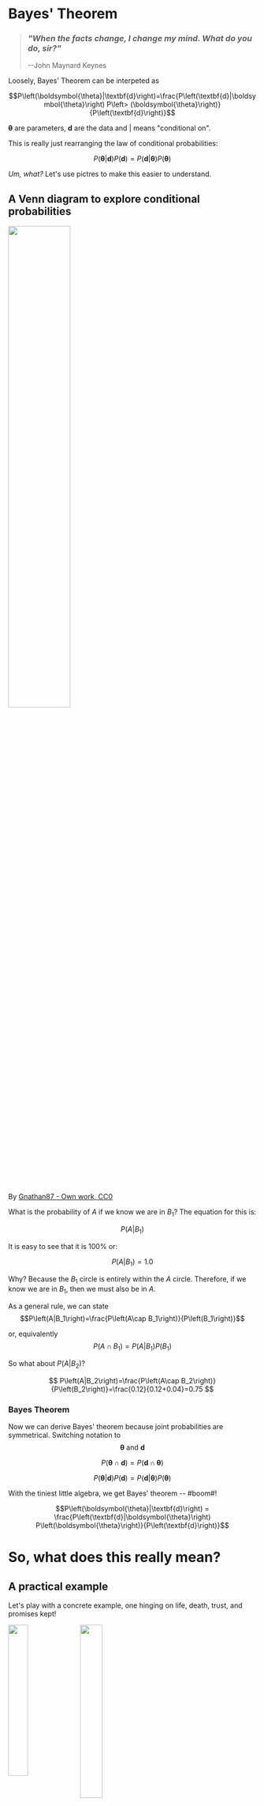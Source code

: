 # Bayes' Theorem
> ### _"When the facts change, I change my mind. What do you do, sir?"_
> --John Maynard Keynes

Loosely, Bayes' Theorem can be interpeted as 

$$P\left(\boldsymbol{\theta}|\textbf{d}\right)=\frac{P\left(\textbf{d}|\boldsymbol{\theta}\right) P\left> (\boldsymbol{\theta}\right)}{P\left(\textbf{d}\right)}$$
 
$\boldsymbol{\theta}$ are parameters, $\mathbf{d}$ are the data and  $|$ means "conditional on".

This is really just rearranging the law of conditional probabilities:

$$P\left(\boldsymbol{\theta}|\textbf{d}\right)P\left(\textbf{d}\right)=P\left(\textbf{d}|\boldsymbol{\theta}\right) P\left(\boldsymbol{\theta}\right)$$

_Um, what?_ Let's use pictres to make this easier to understand.

## A Venn diagram to explore conditional probabilities
<img src="intro_to_bayes_files/conditional_probability.png" style="float: left; width: 50%; margin-right: 1%; margin-bottom: 0.5em;">
<p style="clear: both;">

By [Gnathan87 - Own work, CC0](https://commons.wikimedia.org/w/index.php?curid=15991401)


What is the probability of $A$ if we know we are in $B_1$? The equation for this is:

$$P\left(A|B_1\right)$$

It is easy to see that it is 100% or:

$$P\left(A|B_1\right)=1.0$$

Why? Because the $B_1$ circle is entirely within the $A$ circle. Therefore, if we know we are in $B_1$, then we must also be in $A$.

As a general rule, we can state 
$$P\left(A|B_1\right)=\frac{P\left(A\cap B_1\right)}{P\left(B_1\right)}$$

or, equivalently 
$$P\left(A\cap B_1\right)=P\left(A|B_1\right)P\left(B_1\right)$$

So what about $P\left(A|B_2\right)$?

$$
P\left(A|B_2\right)=\frac{P\left(A\cap B_2\right)}{P\left(B_2\right)}=\frac{0.12}{0.12+0.04}=0.75
$$


### Bayes Theorem

Now we can derive Bayes' theorem because joint probabilities are symmetrical. Switching notation to 
$$\boldsymbol{\theta} \text{ and }
\mathbf{d}$$

$$P\left(\boldsymbol{\theta}\cap \mathbf{d}\right)=P\left(\mathbf{d}\cap \boldsymbol{\theta}\right)$$

$$P\left(\boldsymbol{\theta}|\textbf{d}\right) P\left(\textbf{d}\right) = P\left(\textbf{d}|\boldsymbol{\theta}\right) P\left(\boldsymbol{\theta}\right)$$

With the tiniest little algebra, we get Bayes' theorem -- #boom#!

$$P\left(\boldsymbol{\theta}|\textbf{d}\right) = \frac{P\left(\textbf{d}|\boldsymbol{\theta}\right) P\left(\boldsymbol{\theta}\right)}{P\left(\textbf{d}\right)}$$



# So, what does this really mean?  

## A practical example

Let's play with a concrete example, one hinging on life, death, trust, and promises kept!

<img src="intro_to_bayes_files/plant.JPG" style="float: left; width: 28%; margin-right: 1%; margin-bottom: 0em;">
<img src="intro_to_bayes_files/dead_plant.JPG" style="float: left; width: 30%; margin-right: 1%; margin-bottom: 0em;">
<p style="clear: both;">


You have a plant at home, and you're going to go away for a week. If it gets watered, its probability of dying is 15%. If it doesn't get watered, it is 80% likely to die. You ask your partner to water it for you and you are 90% certain they will do it.

We can express this all in terms of probabilities and conditional probabilities.

### First a couple definitions:

$\theta_w$: partner waters the plant

$\theta_{nw}$: partner forgets to water the plant

$d_a$: plant is alive when we return 

$d_d$: plant is dead when we return

$\mathbf{d} = [d_a,d_d]$: a vector of all possible outcomes
 
$\boldsymbol{\theta} = [\theta_w,\theta_{nw}]$: a vector of all possible outcomes

Cool, so let's express what we know in probability equations:

$$P\left(d_d | \theta_w\right)=0.15$$
$$P\left(d_d | \theta_{nw}\right)=0.8$$
$$P\left(\theta_w\right)=0.9$$
$$P\left(\theta_{nw}\right)=0.1$$



And we can assign these as python variables to get our maths groove on:


```python

PDd_thw = 0.15
PDd_thnw = 0.8
Prior_thw = 0.9
Prior_thnw = 0.1

```

Now we can ask questions like, "what is the probability the plant is dead?"

To calculate, we add up all the conditional probablities like this:

$$P\left(d_d\right) = P\left(d_d\cap\theta_w\right) + P\left(d_d\cap\theta_{nw}\right)$$

$$P\left(d_d\right) = P\left(d_d|\theta_w\right)P\left(\theta_w\right) + P\left(d_d|\theta_{nw}\right)P\left(\theta_{nw}\right)$$


```python

PDd = PDd_thw*Prior_thw + PDd_thnw*Prior_thnw
print ('Probability Plant is dead = {0:.3f}'.format(PDd))

```

    Probability Plant is dead = 0.215
    

Since we only have two discrete outcomes, the probability of the plant being alive is simply 

$$P\left(d_a\right)=1-P\left(d_d\right)$$



```python
PDa = 1-PDd
print ('Probability Plant is alive = {0:.3f}'.format(PDa))
```

    Probability Plant is alive = 0.785
    

Great! So we can incorporate all the possible arrangements of events to determine likely outcomes. But....what we are _really_ interested in is what we learn with partial information. This is where household harmony can be made or broken!

## Learning from information

We come home and see that the plant is dead (crumbs!). Who to blame? What is the probability that our partner forgot to water it? 

Mathematically, this is;
$$P\left(\theta_{nw} | d_d\right)$$

We can use Bayes' theorem to evaluate this new information (e.g. we have observed that the plant is dead)

$$P\left(\theta_{nw} | d_d\right) = \frac{P\left(d_d | \theta_{nw}\right) P\left(\theta_{nw}\right)}{P\left(d_d\right)}$$


```python
PthnwDd = PDd_thnw * Prior_thnw/ PDd
print ("Probability that partner failed to water the plant")
print("having seen it's dead is {0:.3f}".format(PthnwDd))
```

    Probability that partner failed to water the plant
    having seen it's dead is 0.372
    

Alternatively, we can see the converse: How likely did our partner water the plant given that it's alive?

$$P\left(\theta_w | d_a\right) = \frac{P\left(d_a | \theta_w\right) P\left(\theta_w\right)}{P\left(d_a\right)}$$


```python
PthwDa = (1-PDd_thw) * Prior_thw/ PDa
print ("Probability that partner did water the plant")
print ("having seen it's alive is {0:.3f}".format(PthwDa))
```

    Probability that partner did water the plant
    having seen it's alive is 0.975
    

How likely did our partner forget, given that we see it's alive?

$$P\left(\theta_{nw} | d_a\right) = \frac{P\left(d_a | \theta_{nw}\right) P\left(\theta_{nw}\right)}{P\left(d_a\right)}$$


```python
PthnwDa = (1-PDd_thnw) * Prior_thnw/ PDa
print ("Probability that partner forgot to water the plant")
print("having seen it's alive is {0:.3f}".format(PthnwDa))
```

    Probability that partner forgot to water the plant
    having seen it's alive is 0.025
    

### Continuous variables

Right then, but we are in the world of continuous variables, not simple discrete probabilities

This means that we end up with probability density functions rather than discrete probabilities and the denominator on the RHS gets tricky to evaluate (the total probability). Luckily, we are mostly conncerned with finding the parameters that maximize the probability and less concerned with the probability itself.

<img src="intro_to_bayes_files/Fig10.3_Bayes_figure.png" style="float: left; width: 75%; margin-right: 1%; margin-bottom: 0.5em;">


This is a learning framework, where what we know at the end is a function of what we started with and what we _learned_ through a new experiment (model) or new information

$$\underbrace{P(\boldsymbol{\theta}|\textbf{d})}_{\substack{\text{posterior} \\ \text{pdf}}} \propto \underbrace{\mathcal{L}( \boldsymbol{\theta}| \textbf{d})}_{\substack{\text{likelihood} \\ \text{function}}} \underbrace{P(\boldsymbol{\theta})}_{\substack{\text{prior } \\ \text{pdf}}} $$


$$\underbrace{P(\boldsymbol{\theta}|\textbf{d})}_{\substack{\text{what we} \\ \text{know now}}} \propto \underbrace{\mathcal{L}(\boldsymbol{\theta} | \textbf{d})}_{\substack{\text{what we} \\ \text{learned}}} \underbrace{P(\boldsymbol{\theta})}_{\substack{\text{what we} \\ \text{knew}}} $$


## Let's look at an interactive example of how distributions behave


```python
import bayes_helper as bh
from ipywidgets import interact
```


```python
bh.plot_posterior(prior_mean=10, prior_std=11, likeli_mean = 25, likeli_std=5);
```

    findfont: Font family ['sans-serif'] not found. Falling back to DejaVu Sans.
    findfont: Generic family 'sans-serif' not found because none of the following families were found: Univers 57 Condensed
    


    
![png](intro_to_bayes_files/intro_to_bayes_37_1.png)
    



```python
interact(bh.plot_posterior,
         prior_mean=(1, 20., .5), likeli_mean=(1, 20, 1), 
         prior_std=(.1, 8, .1), likeli_std=(.1, 8, 2));
```

    d:\Workspace\hugm0001\anaconda\envs\gmdsitut\lib\site-packages\ipykernel\pylab\backend_inline.py:10: DeprecationWarning: `ipykernel.pylab.backend_inline` is deprecated, directly use `matplotlib_inline.backend_inline`
    


    interactive(children=(FloatSlider(value=10.5, description='prior_mean', max=20.0, min=1.0, step=0.5), FloatSli…


# The mandatory "coin-flipping example" 
> _Borrowed from **Bayesian Methods for Hackers**. The full Github repository is available [here](https://github.com/CamDavidsonPilon/Probabilistic-Programming-and-Bayesian-Methods-for-Hackers)_

We can start with an "ignorance" prior - equal probabilities of all outcomes (both, in the case---heads and tails). By flipping a coin we can observer outcomes, constantly updating and learning from each experiment.


```python
max_trials = 1000
# The code below can be passed over, as it is currently not important, plus it
# uses advanced topics we have not covered yet. 
import numpy as np
from matplotlib import pyplot as plt

fig = plt.figure(figsize=(12,9))

import scipy.stats as stats
dist = stats.beta
n_trials = [0, 1, 2, 3, 4, 5, 8, 15, 50, max_trials]
data = stats.bernoulli.rvs(0.5, size=n_trials[-1])
x = np.linspace(0, 1, 100)

# For the already prepared, I'm using Binomial's conj. prior.
for k, N in enumerate(n_trials):
    sx = plt.subplot(int(len(n_trials) / 2), 2, k + 1)
    plt.xlabel("$p$, probability of heads") \
        if k in [0, len(n_trials) - 1] else None
    plt.setp(sx.get_yticklabels(), visible=False)
    heads = data[:N].sum()
    y = dist.pdf(x, 1 + heads, 1 + N - heads)
    plt.plot(x, y, label="observe %d tosses,\n %d heads" % (N, heads))
    plt.fill_between(x, 0, y, color="#348ABD", alpha=0.4)
    plt.vlines(0.5, 0, 4, color="k", linestyles="--", lw=1)

    leg = plt.legend()
    leg.get_frame().set_alpha(0.4)
    plt.autoscale(tight=True)
plt.suptitle("Bayesian updating of posterior probabilities",
             y=1.02,
             fontsize=14)
plt.tight_layout();
```

    findfont: Font family ['sans-serif'] not found. Falling back to DejaVu Sans.
    findfont: Generic family 'sans-serif' not found because none of the following families were found: Univers 57 Condensed
    


    
![png](intro_to_bayes_files/intro_to_bayes_40_1.png)
    


The posterior probabilities are represented by the curves, and our uncertainty is proportional to the width of the curve. As the plot above shows, as we start to observe data our posterior probabilities start to shift and move around. Eventually, as we observe more and more data (coin-flips), our probabilities will tighten closer and closer around the true value of $p=0.5$ (marked by a dashed line). 

Notice that the plots are not always *peaked* at 0.5. There is no reason it should be: recall we assumed we did not have a prior opinion of what $p$ is. In fact, if we observe quite extreme data, say 8 flips and only 1 observed heads, our distribution would look very biased *away* from lumping around 0.5 (with no prior opinion, how confident would you feel betting on a fair coin after observing 8 tails and 1 head). As more data accumulates, we would see more and more probability being assigned at $p=0.5$, though never all of it.

